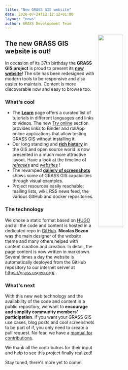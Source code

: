 ```yaml
---
title: "New GRASS GIS website"
date: 2020-07-24T12:12:12+01:00
layout: "news"
author: GRASS Development Team
---
```


<img src="/images/news/new_grass_website.png" width="40%" alt="" align="right" style="padding-left:10px" class="mr-3 pt-2">

## The new GRASS GIS website is out!

In occasion of its 37th birthday the **GRASS GIS project** is proud to present its [**new website**](https://grass.osgeo.org)! The site has been redesigned with modern tools to be responsive and also easier to maintain. Content is more discoverable now and easy to browse too.

### What's cool

 - The [**Learn**](/learn) page offers a curated list of tutorials in different languages and links to videos. The new [Try online](/learn/tryonline) section provides links to Binder and rollApp online applications that allow testing GRASS GIS without installing it.
 - Our long standing and [**rich history**](/about/history) in the GIS and open source world is now presented in a much more attractive layout. Have a look at the timeline of [*releases*](/about/history/releases) and [*websites*](/about/history/web-evolution) !
 - The revamped [**gallery of screenshots**](/learn/gallery) shows some of GRASS GIS capabilities through visual examples.
 - Project resources easily reachable: mailing lists, wiki, RSS news feed, the various GitHub and docker repositories.

### The technology
We chose a static format based on [HUGO](https://gohugo.io/) and all the code and content is hosted in a dedicated repo in [GitHub](https://github.com/OSGeo/grass-website). **Nicolas Bozon** was the main designer of the website theme and many others helped with content curation and creation. In detail, the page content is now written in markdown. Several times a day the website is automatically deployed from the GitHub repository to our internet server at https://grass.osgeo.org/ .

### What's next
With this new web technology and the availability of the code and content in a public repository, we want to **encourage and simplify community members' participation**. If you want your GRASS GIS use cases, blog posts and cool screenshots to be part of if, you only need to create a pull request. No fear, we have a [manual for contributions](https://grass.osgeo.org/about/theme/).

We thank all the contributors for their input and help to see this project finally realized! 

Stay tuned, there's more yet to come! <i class="fa fa-smile-o fa-2x"></i>
